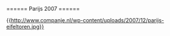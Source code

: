 ====== Parijs 2007 ======

{{http://www.companje.nl/wp-content/uploads/2007/12/parijs-eifeltoren.jpg}}